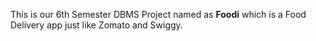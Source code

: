 This is our 6th Semester DBMS Project named as **Foodi** which is a Food Delivery app just like Zomato and Swiggy.
